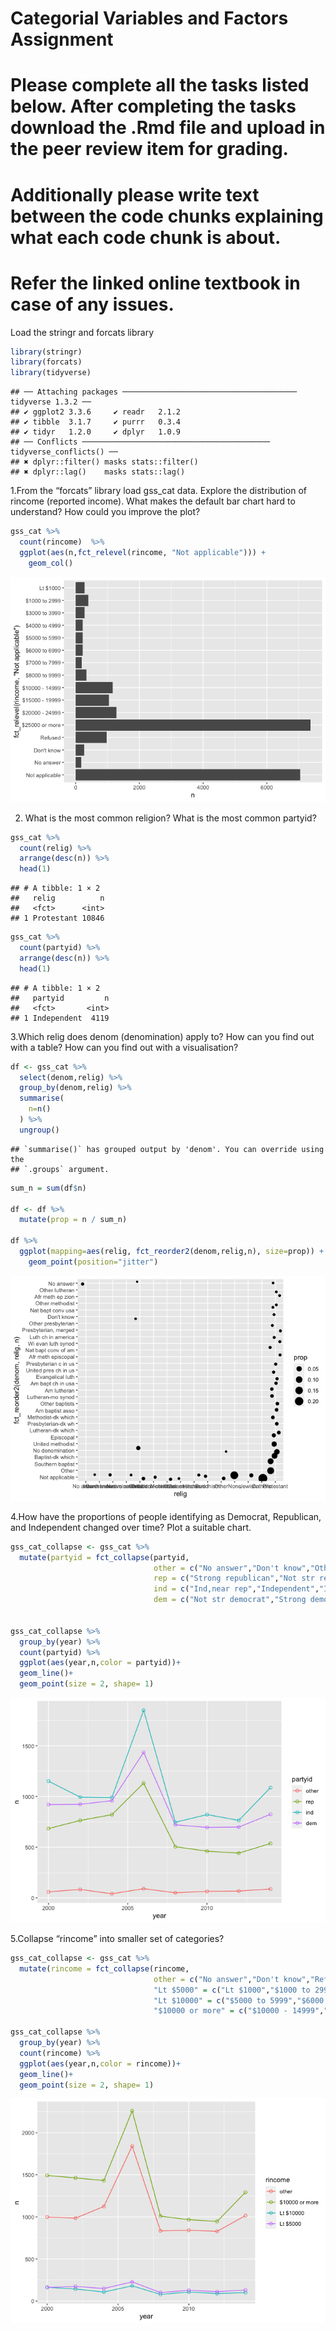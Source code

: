 Categorial Variables and Factors Assignment
================

# Please complete all the tasks listed below. After completing the tasks download the .Rmd file and upload in the peer review item for grading.

# Additionally please write text between the code chunks explaining what each code chunk is about.

# Refer the linked online textbook in case of any issues.

Load the stringr and forcats library

``` r
library(stringr)
library(forcats)
library(tidyverse)
```

    ## ── Attaching packages ─────────────────────────────────────── tidyverse 1.3.2 ──
    ## ✔ ggplot2 3.3.6     ✔ readr   2.1.2
    ## ✔ tibble  3.1.7     ✔ purrr   0.3.4
    ## ✔ tidyr   1.2.0     ✔ dplyr   1.0.9
    ## ── Conflicts ────────────────────────────────────────── tidyverse_conflicts() ──
    ## ✖ dplyr::filter() masks stats::filter()
    ## ✖ dplyr::lag()    masks stats::lag()

1.From the “forcats” library load gss_cat data. Explore the distribution
of rincome (reported income). What makes the default bar chart hard to
understand? How could you improve the plot?

``` r
gss_cat %>%
  count(rincome)  %>%
  ggplot(aes(n,fct_relevel(rincome, "Not applicable"))) + 
    geom_col()
```

![](Categorical_files/figure-gfm/unnamed-chunk-2-1.png)<!-- -->

2.  What is the most common religion? What is the most common partyid?

``` r
gss_cat %>%
  count(relig) %>%
  arrange(desc(n)) %>% 
  head(1)
```

    ## # A tibble: 1 × 2
    ##   relig          n
    ##   <fct>      <int>
    ## 1 Protestant 10846

``` r
gss_cat %>%
  count(partyid) %>%
  arrange(desc(n)) %>% 
  head(1)
```

    ## # A tibble: 1 × 2
    ##   partyid         n
    ##   <fct>       <int>
    ## 1 Independent  4119

3.Which relig does denom (denomination) apply to? How can you find out
with a table? How can you find out with a visualisation?

``` r
df <- gss_cat %>%
  select(denom,relig) %>%
  group_by(denom,relig) %>%
  summarise(
    n=n()
  ) %>% 
  ungroup()
```

    ## `summarise()` has grouped output by 'denom'. You can override using the
    ## `.groups` argument.

``` r
sum_n = sum(df$n)

df <- df %>%
  mutate(prop = n / sum_n)

df %>% 
  ggplot(mapping=aes(relig, fct_reorder2(denom,relig,n), size=prop)) +
    geom_point(position="jitter")
```

![](Categorical_files/figure-gfm/unnamed-chunk-4-1.png)<!-- -->

4.How have the proportions of people identifying as Democrat,
Republican, and Independent changed over time? Plot a suitable chart.

``` r
gss_cat_collapse <- gss_cat %>%
  mutate(partyid = fct_collapse(partyid,
                                other = c("No answer","Don't know","Other party"),
                                rep = c("Strong republican","Not str republican"),
                                ind = c("Ind,near rep","Independent","Ind,near dem"),
                                dem = c("Not str democrat","Strong democrat")))


gss_cat_collapse %>%
  group_by(year) %>%
  count(partyid) %>%
  ggplot(aes(year,n,color = partyid))+
  geom_line()+
  geom_point(size = 2, shape= 1)
```

![](Categorical_files/figure-gfm/unnamed-chunk-5-1.png)<!-- -->

5.Collapse “rincome” into smaller set of categories?

``` r
gss_cat_collapse <- gss_cat %>%
  mutate(rincome = fct_collapse(rincome,
                                other = c("No answer","Don't know","Refused","Not applicable"),
                                "Lt $5000" = c("Lt $1000","$1000 to 2999","$3000 to 3999","$4000 to 4999"),
                                "Lt $10000" = c("$5000 to 5999","$6000 to 6999","$7000 to 7999","$8000 to 9999"),
                                "$10000 or more" = c("$10000 - 14999","$15000 - 19999","$20000 - 24999","$25000 or more"))) 

gss_cat_collapse %>%
  group_by(year) %>%
  count(rincome) %>%
  ggplot(aes(year,n,color = rincome))+
  geom_line()+
  geom_point(size = 2, shape= 1)
```

![](Categorical_files/figure-gfm/unnamed-chunk-6-1.png)<!-- -->
